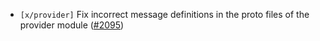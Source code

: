 - `[x/provider]` Fix incorrect message definitions in the proto files of the provider module
  ([\#2095](https://github.com/Roc8Trppn/interchain-security/pull/2095))
